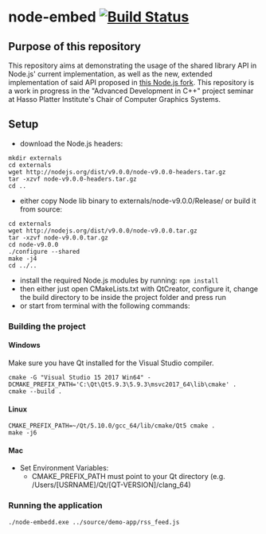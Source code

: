 # node-embed [![Build Status](https://travis-ci.org/hpicgs/node-embed.svg?branch=master)](https://travis-ci.org/hpicgs/node-embed)

## Purpose of this repository

This repository aims at demonstrating the usage of the shared library API in Node.js' current implementation, as well as the new, extended implementation of said API proposed in [this Node.js fork](https://github.com/hpicgs/node). This repository is a work in progress in the "Advanced Development in C++" project seminar at Hasso Platter Institute's Chair of Computer Graphics Systems.

## Setup

* download the Node.js headers:
```
mkdir externals
cd externals
wget http://nodejs.org/dist/v9.0.0/node-v9.0.0-headers.tar.gz
tar -xzvf node-v9.0.0-headers.tar.gz
cd ..
```
* either copy Node lib binary to externals/node-v9.0.0/Release/ or build it from source:
```
cd externals
wget http://nodejs.org/dist/v9.0.0/node-v9.0.0.tar.gz
tar -xzvf node-v9.0.0.tar.gz
cd node-v9.0.0
./configure --shared
make -j4
cd ../..
```
* install the required Node.js modules by running: `npm install`
* then either just open CMakeLists.txt with QtCreator, configure it, change the build directory to be inside the project folder and press run
* or start from terminal with the following commands:


### Building the project

#### Windows

Make sure you have Qt installed for the Visual Studio compiler.

```
cmake -G "Visual Studio 15 2017 Win64" -DCMAKE_PREFIX_PATH='C:\Qt\Qt5.9.3\5.9.3\msvc2017_64\lib\cmake' .
cmake --build .
```

#### Linux

```
CMAKE_PREFIX_PATH=~/Qt/5.10.0/gcc_64/lib/cmake/Qt5 cmake .
make -j6
```

#### Mac

* Set Environment Variables:
    - CMAKE_PREFIX_PATH must point to your Qt directory (e.g. /Users/[USRNAME]/Qt/[QT-VERSION]/clang_64)

### Running the application

```
./node-embedd.exe ../source/demo-app/rss_feed.js
```
